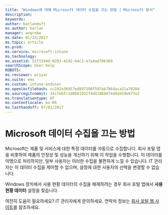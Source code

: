 ```yaml
---
title: "Windows에 대해 Microsoft 데이터 수집을 끄는 방법 | Microsoft 문서"
description: 
keywords: 
author: barlanmsft
ms.author: barlan
manager: angrobe
ms.date: 01/23/2017
ms.topic: article
ms.prod: 
ms.service: microsoft-intune
ms.technology: 
ms.assetid: 51f1594d-0283-41d2-b4c3-a7a4ad70b369
searchScope: User help
ROBOTS: 
ms.reviewer: priyar
ms.suite: ems
ms.custom: intune-enduser
ms.openlocfilehash: cc242a36957ed897198f597ab7864aca21a7820d
ms.sourcegitcommit: 34cfebfc1d8b81032f4d41869d74dda559e677e2
ms.translationtype: HT
ms.contentlocale: ko-KR
ms.lasthandoff: 07/01/2017
---
```

# <a name="how-to-turn-off-microsoft-data-collection"></a>Microsoft 데이터 수집을 끄는 방법

Microsoft는 제품 및 서비스에 대한 특정 데이터를 자동으로 수집합니다. 회사 포털 앱을 비롯하여 제품의 안정성 및 성능을 개선하기 위해 이 작업을 수행합니다. 이 데이터를 익명으로 처리하지만, 일부 사용자는 이러한 수집을 불편하게 느낄 수 있습니다. IT 관리자는 이 데이터 수집을 제어할 수 없으며, 설정에 대한 사용자의 선택을 변경할 수 없습니다.

Windows 장치에서 사용 현황 데이터의 수집을 해제하려는 경우 회사 포털 앱에서 **사용 현황 데이터** 설정을 찾습니다.

여전히 도움이 필요하세요? IT 관리자에게 문의하세요. 연락처 정보는 [회사 포털 웹 사이트](http://portal.manage.microsoft.com)를 참조하세요.
